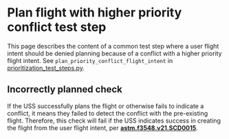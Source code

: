 # Plan flight with higher priority conflict test step

This page describes the content of a common test step where a user flight intent should be denied planning because of
a conflict with a higher priority flight intent.
See `plan_priority_conflict_flight_intent` in [prioritization_test_steps.py](prioritization_test_steps.py).

## Incorrectly planned check

If the USS successfully plans the flight or otherwise fails to indicate a conflict, it means they failed to detect the
conflict with the pre-existing flight.
Therefore, this check will fail if the USS indicates success in creating the flight from the user flight intent,
per **[astm.f3548.v21.SCD0015](../../requirements/astm/f3548/v21.md)**.
